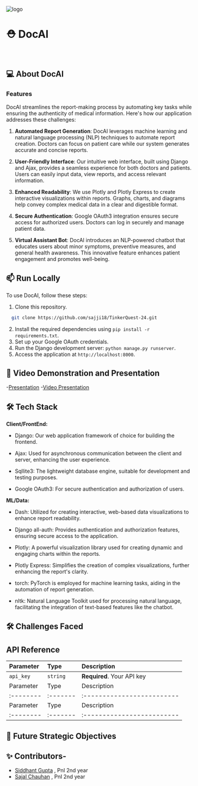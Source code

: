 ![logo](https://github.com/sajji18/TinkerQuest-24/blob/main/media/logo.jpeg)

<div align="center">

</div>

# ⛑️ DocAI

<br>

## 💻 About DocAI

### Features
DocAI streamlines the report-making process by automating key tasks while ensuring the authenticity of medical information. Here's how our application addresses these challenges:

1. **Automated Report Generation**: DocAI leverages machine learning and natural language processing (NLP) techniques to automate report creation. Doctors can focus on patient care while our system generates accurate and concise reports.

2. **User-Friendly Interface**: Our intuitive web interface, built using Django and Ajax, provides a seamless experience for both doctors and patients. Users can easily input data, view reports, and access relevant information.

3. **Enhanced Readability**: We use Plotly and Plotly Express to create interactive visualizations within reports. Graphs, charts, and diagrams help convey complex medical data in a clear and digestible format.

4. **Secure Authentication**: Google OAuth3 integration ensures secure access for authorized users. Doctors can log in securely and manage patient data.

5. **Virtual Assistant Bot**: DocAI introduces an NLP-powered chatbot that educates users about minor symptoms, preventive measures, and general health awareness. This innovative feature enhances patient engagement and promotes well-being.


## 📫 Run Locally

To use DocAI, follow these steps:
1. Clone this repository.
```bash
  git clone https://github.com/sajji18/TinkerQuest-24.git
```
2. Install the required dependencies using `pip install -r requirements.txt`.
3. Set up your Google OAuth credentials.
4. Run the Django development server: `python manage.py runserver`.
5. Access the application at
`http://localhost:8000`.

## 📖 Video Demonstration and Presentation

-[Presentation](https://docs.google.com/presentation/d/17KsKaxRCzVPJdcxRNS669vafY8-4H6o8kgXtJ7Dvdbg/edit?usp=sharing)
-[Video Presentation](https://drive.google.com/drive/folders/1tt6ddJLIdU-V4CypO0hqysUdEBw2kHub?usp=drive_link)


## 🛠️ Tech Stack

**Client/FrontEnd:**

- Django: Our web application framework of choice for building the frontend.

- Ajax: Used for asynchronous communication between the client and server, enhancing the user experience.

- Sqllite3: The lightweight database engine, suitable for development and testing purposes.

- Google OAuth3: For secure authentication and authorization of users.


**ML/Data:**

- Dash: Utilized for creating interactive, web-based data visualizations to enhance report readability.

- Django all-auth: Provides authentication and authorization features, ensuring secure access to the application.

- Plotly: A powerful visualization library used for creating dynamic and engaging charts within the reports.

- Plotly Express: Simplifies the creation of complex visualizations, further enhancing the report's clarity.

- torch: PyTorch is employed for machine learning tasks, aiding in the automation of report generation.

- nltk: Natural Language Toolkit used for processing natural language, facilitating the integration of text-based features like the chatbot.


## 🛠️ Challenges Faced

## API Reference


| Parameter | Type     | Description                |
| :-------- | :------- | :------------------------- |
| `api_key` | `string` | **Required**. Your API key |
| Parameter | Type     | Description                |
| :-------- | :------- | :------------------------- |
| Parameter | Type     | Description                |
| :-------- | :------- | :------------------------- |

## 📃 Future Strategic Objectives



## ✨ Contributors-
- [Siddhant Gupta](https://github.com/SidWorks01) , PnI 2nd year
 - [Sajal Chauhan](https://github.com/sajji18) , PnI 2nd year
